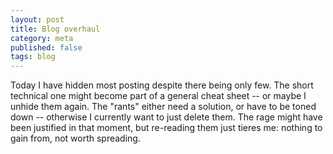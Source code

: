 ```yaml
---
layout: post
title: Blog overhaul
category: meta
published: false
tags: blog 
---
```


Today I have hidden most posting despite there being only few.
The short technical one might become part of a general cheat sheet -- or maybe I unhide them again.
The "rants" either need a solution, or have to be toned down -- otherwise I currently want to just delete them. The rage might have been justified in that moment, but re-reading them just tieres me: nothing to gain from, not worth spreading. 
